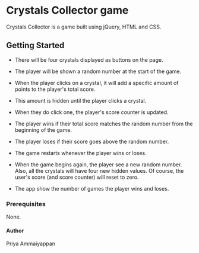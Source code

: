# Crystals Collector game


Crystals Collector is a game built using jQuery, HTML and CSS.

## Getting Started
 
- There will be four crystals displayed as buttons on the page.

- The player will be shown a random number at the start of the game.

- When the player clicks on a crystal, it will add a specific amount of points to the player's total score.

- This amount is hidden until the player clicks a crystal.

- When they do click one, the player's score counter is updated.

- The player wins if their total score matches the random number from the beginning of the game.

- The player loses if their score goes above the random number.

- The game restarts whenever the player wins or loses.

- When the game begins again, the player see a new random number. Also, all the crystals will have four new hidden values. Of course, the user's score (and  score counter) will reset to zero.

- The app show the number of games the player wins and loses. 


### Prerequisites

None.

#### Author

Priya Ammaiyappan